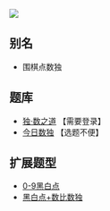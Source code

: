 ![](https://cn.sudoku.today/pic/02/kropki/41894_196754.png)

## 别名
- 围棋点数独

## 题库
- [独·数之道](http://www.sudokufans.org.cn/lx/game.index.php?type=hb) 【需要登录】
- [今日数独](https://cn.sudoku.today/g-kropki-sudoku/) 【选题不便】

## 扩展题型
- [0-9黑白点](../../../../混合类/0-9黑白点.md)
- [黑白点+数比数独](../../../../混合类/黑白点+数比数独.md)